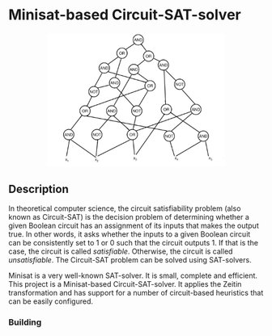 # Minisat-based Circuit-SAT-solver
<p align="center">
    <img src="circuit-sat-img.png" width=70%/ >
</p>

## Description
In theoretical computer science, the circuit satisfiability problem (also known as Circuit-SAT) is the decision problem of determining whether a given Boolean circuit has an assignment of its inputs that makes the output true. In other words, it asks whether the inputs to a given Boolean circuit can be consistently set to 1 or 0 such that the circuit outputs 1. If that is the case, the circuit is called *satisfiable*. Otherwise, the circuit is called *unsatisfiable*. The Circuit-SAT problem can be solved using SAT-solvers.

Minisat is a very well-known SAT-solver. It is small, complete and efficient. This project is a Minisat-based Circuit-SAT-solver. It applies the Zeitin transformation and has support for a number of circuit-based heuristics that can be easily configured.

### Building